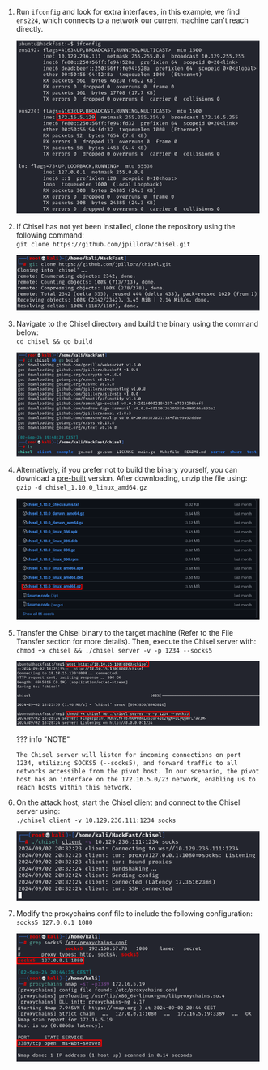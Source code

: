 1.  Run `ifconfig` and look for extra interfaces, in this example, we find `ens224`, which connects to a network our current machine can't reach directly.
    
    ![](../../../img/Linux-Environment/1.png)
    
2.  If Chisel has not yet been installed, clone the repository using the following command:   
    `git clone https://github.com/jpillora/chisel.git`  
    
    ![](../../../img/Linux-Environment/2.png)
    
3.  Navigate to the Chisel directory and build the binary using the command below:  
    `cd chisel && go build`  
    
    ![](../../../img/Linux-Environment/3.png)
    
4.  Alternatively, if you prefer not to build the binary yourself, you can download a [pre-built](https://github.com/jpillora/chisel/releases) version. After downloading, unzip the file using:  
    `gzip -d chisel_1.10.0_linux_amd64.gz`  
    
    ![](../../../img/Linux-Environment/4.png)
    
5.  Transfer the Chisel binary to the target machine (Refer to the File Transfer section for more details). Then, execute the Chisel server with:  
    `chmod +x chisel && ./chisel server -v -p 1234 --socks5`  

    ![](../../../img/Linux-Environment/5.png) 

    ??? info "NOTE"

        The Chisel server will listen for incoming connections on port 1234, utilizing SOCKS5 (--socks5), and forward traffic to all networks accessible from the pivot host. In our scenario, the pivot host has an interface on the 172.16.5.0/23 network, enabling us to reach hosts within this network.
    
6.  On the attack host, start the Chisel client and connect to the Chisel server using:  
    `./chisel client -v 10.129.236.111:1234 socks`  
    
    ![](../../../img/Linux-Environment/6.png)
    
7.  Modify the proxychains.conf file to include the following configuration:  
    `socks5 127.0.0.1 1080`  
    
    ![](../../../img/Linux-Environment/7.png)